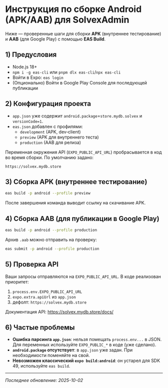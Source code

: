# Инструкция по сборке Android (APK/AAB) для SolvexAdmin

Ниже — проверенные шаги для сборки **APK** (внутреннее тестирование) и **AAB** (для Google Play) с помощью **EAS Build**.

## 1) Предусловия
- Node.js 18+
- `npm i -g eas-cli` или `pnpm dlx eas-cli`/`npx eas-cli`
- Войти в Expo: `eas login`
- (Опционально) Войти в Google Play Console для последующей публикации

## 2) Конфигурация проекта
- `app.json` уже содержит `android.package`=`store.mydb.solvex` и `versionCode=1`.
- `eas.json` добавлен с профилями:
  - `development` (APK, dev‑client)
  - `preview` (APK для внутреннего теста)
  - `production` (AAB для релиза)

Переменная окружения API (`EXPO_PUBLIC_API_URL`) пробрасывается в код во время сборки. По умолчанию задано:
```
https://solvex.mydb.store
```

## 3) Сборка APK (внутреннее тестирование)
```bash
eas build -p android --profile preview
```

После завершения команда выводит ссылку на скачивание APK.

## 4) Сборка AAB (для публикации в Google Play)
```bash
eas build -p android --profile production
```
Архив `.aab` можно отправить на проверку:
```bash
eas submit -p android --profile production
```

## 5) Проверка API
Ваши запросы отправляются на `EXPO_PUBLIC_API_URL`. В коде реализован приоритет:
1. `process.env.EXPO_PUBLIC_API_URL`
2. `expo.extra.apiUrl` из `app.json`
3. дефолт: `https://solvex.mydb.store`

Документация API: https://solvex.mydb.store/docs/

## 6) Частые проблемы
- **Ошибка парсинга `app.json`**: нельзя помещать `process.env...` в JSON. Для переменных используйте `EXPO_PUBLIC_*` в коде (уже сделано).
- **`android.package` отсутствует**: в `app.json` уже задан. При необходимости поменяйте на свой.
- **Невозможен классический `expo build:android`**: он устарел для SDK 49, используйте `eas build`.

---

_Последнее обновление: 2025-10-02_
